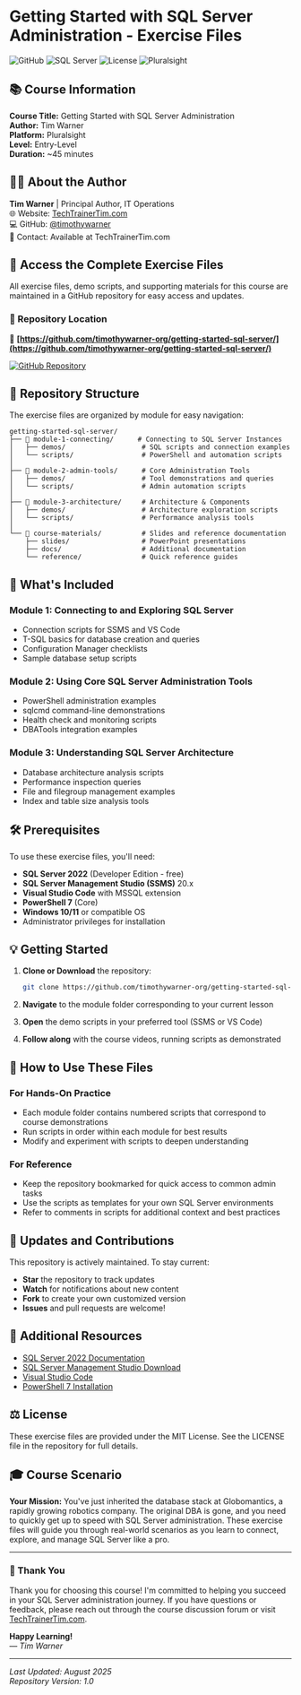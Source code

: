 # Getting Started with SQL Server Administration - Exercise Files

![GitHub](https://img.shields.io/badge/GitHub-Repository-181717?style=for-the-badge&logo=github)
![SQL Server](https://img.shields.io/badge/SQL_Server-2022-CC2927?style=for-the-badge&logo=microsoft-sql-server)
![License](https://img.shields.io/badge/License-MIT-green?style=for-the-badge)
![Pluralsight](https://img.shields.io/badge/Pluralsight-Course-F15B2A?style=for-the-badge&logo=pluralsight)

## 📚 Course Information

**Course Title:** Getting Started with SQL Server Administration  
**Author:** Tim Warner  
**Platform:** Pluralsight  
**Level:** Entry-Level  
**Duration:** ~45 minutes  

## 👨‍🏫 About the Author

**Tim Warner** | Principal Author, IT Operations  
🌐 Website: [TechTrainerTim.com](https://TechTrainerTim.com)  
💻 GitHub: [@timothywarner](https://github.com/timothywarner)  
📧 Contact: Available at TechTrainerTim.com  

## 🚀 Access the Complete Exercise Files

All exercise files, demo scripts, and supporting materials for this course are maintained in a GitHub repository for easy access and updates.

### 📍 Repository Location

🔗 **[https://github.com/timothywarner-org/getting-started-sql-server/](https://github.com/timothywarner-org/getting-started-sql-server/)**

[![GitHub Repository](https://img.shields.io/badge/Access%20Exercise%20Files-Click%20Here-success?style=for-the-badge&logo=github)](https://github.com/timothywarner-org/getting-started-sql-server/)

## 📂 Repository Structure

The exercise files are organized by module for easy navigation:

```
getting-started-sql-server/
├── 📁 module-1-connecting/      # Connecting to SQL Server Instances
│   ├── demos/                   # SQL scripts and connection examples
│   └── scripts/                 # PowerShell and automation scripts
│
├── 📁 module-2-admin-tools/      # Core Administration Tools
│   ├── demos/                   # Tool demonstrations and queries
│   └── scripts/                 # Admin automation scripts
│
├── 📁 module-3-architecture/     # Architecture & Components
│   ├── demos/                   # Architecture exploration scripts
│   └── scripts/                 # Performance analysis tools
│
└── 📁 course-materials/          # Slides and reference documentation
    ├── slides/                  # PowerPoint presentations
    ├── docs/                    # Additional documentation
    └── reference/               # Quick reference guides
```

## 🎯 What's Included

### Module 1: Connecting to and Exploring SQL Server
- Connection scripts for SSMS and VS Code
- T-SQL basics for database creation and queries
- Configuration Manager checklists
- Sample database setup scripts

### Module 2: Using Core SQL Server Administration Tools
- PowerShell administration examples
- sqlcmd command-line demonstrations
- Health check and monitoring scripts
- DBATools integration examples

### Module 3: Understanding SQL Server Architecture
- Database architecture analysis scripts
- Performance inspection queries
- File and filegroup management examples
- Index and table size analysis tools

## 🛠️ Prerequisites

To use these exercise files, you'll need:

- **SQL Server 2022** (Developer Edition - free)
- **SQL Server Management Studio (SSMS)** 20.x
- **Visual Studio Code** with MSSQL extension
- **PowerShell 7** (Core)
- **Windows 10/11** or compatible OS
- Administrator privileges for installation

## 💡 Getting Started

1. **Clone or Download** the repository:
   ```bash
   git clone https://github.com/timothywarner-org/getting-started-sql-server.git
   ```
   
2. **Navigate** to the module folder corresponding to your current lesson

3. **Open** the demo scripts in your preferred tool (SSMS or VS Code)

4. **Follow along** with the course videos, running scripts as demonstrated

## 📖 How to Use These Files

### For Hands-On Practice
- Each module folder contains numbered scripts that correspond to course demonstrations
- Run scripts in order within each module for best results
- Modify and experiment with scripts to deepen understanding

### For Reference
- Keep the repository bookmarked for quick access to common admin tasks
- Use the scripts as templates for your own SQL Server environments
- Refer to comments in scripts for additional context and best practices

## 🔄 Updates and Contributions

This repository is actively maintained. To stay current:

- **Star** the repository to track updates
- **Watch** for notifications about new content
- **Fork** to create your own customized version
- **Issues** and pull requests are welcome!

## 📝 Additional Resources

- [SQL Server 2022 Documentation](https://docs.microsoft.com/en-us/sql/sql-server/)
- [SQL Server Management Studio Download](https://docs.microsoft.com/en-us/sql/ssms/download-sql-server-management-studio-ssms)
- [Visual Studio Code](https://code.visualstudio.com/)
- [PowerShell 7 Installation](https://docs.microsoft.com/en-us/powershell/scripting/install/installing-powershell)

## ⚖️ License

These exercise files are provided under the MIT License. See the LICENSE file in the repository for full details.

## 🎓 Course Scenario

**Your Mission:** You've just inherited the database stack at Globomantics, a rapidly growing robotics company. The original DBA is gone, and you need to quickly get up to speed with SQL Server administration. These exercise files will guide you through real-world scenarios as you learn to connect, explore, and manage SQL Server like a pro.

---

### 🙏 Thank You

Thank you for choosing this course! I'm committed to helping you succeed in your SQL Server administration journey. If you have questions or feedback, please reach out through the course discussion forum or visit [TechTrainerTim.com](https://TechTrainerTim.com).

**Happy Learning!**  
*— Tim Warner*

---

*Last Updated: August 2025*  
*Repository Version: 1.0*